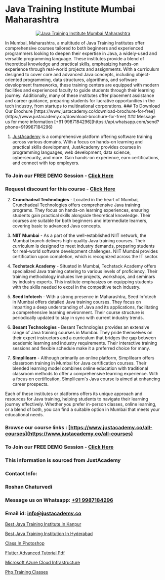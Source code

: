 # Java Training Institute Mumbai Maharashtra

<p align="center">
  <a href="https://justacademy.co/course-detail/core-java-training">
    <img src="https://justacademy.co/storage2/course_image/1677245426_course_image.webp" alt="Java Training Institute Mumbai Maharashtra">
  </a>
</p>
In Mumbai, Maharashtra, a multitude of Java Training Institutes offer comprehensive courses tailored to both beginners and experienced programmers looking to deepen their expertise in Java, a widely-used and versatile programming language. These institutes provide a blend of theoretical knowledge and practical skills, emphasizing hands-on experience through real-world projects and assignments. With a curriculum designed to cover core and advanced Java concepts, including object-oriented programming, data structures, algorithms, and software development frameworks, these training centers are equipped with modern facilities and experienced faculty to guide students through their learning journey. Additionally, many of these institutes offer placement assistance and career guidance, preparing students for lucrative opportunities in the tech industry, from startups to multinational corporations.
### To Download Our Brochure [https://www.justacademy.co/download-brochure-for-free](https://www.justacademy.co/download-brochure-for-free)
### Message us for more information [+91 9987184296](https://api.whatsapp.com/send?phone=919987184296)

1) [JustAcademy](https://justacademy.co) is a comprehensive platform offering software training across various domains. With a focus on hands-on learning and practical skills development, JustAcademy provides courses in programming languages, web development, data science, cybersecurity, and more. Gain hands-on experience, earn certifications, and connect with top employers.

### To Join our FREE DEMO Session - [Click Here](https://www.justacademy.co/register-for-course-demo/)
### Request discount for this course - [Click Here](https://justacademy.co/contact-us/)

2) **Crunchadeal Technologies** - Located in the heart of Mumbai, Crunchadeal Technologies offers comprehensive Java training programs. They focus on hands-on learning experiences, ensuring students gain practical skills alongside theoretical knowledge. Their courses are suitable for both beginners and intermediate learners, covering basic to advanced Java concepts.

3) **NIIT Mumbai** - As a part of the well-established NIIT network, the Mumbai branch delivers high-quality Java training courses. Their curriculum is designed to meet industry demands, preparing students for real-world software development challenges. NIIT Mumbai provides certification upon completion, which is recognized across the IT sector.

4) **Techstack Academy** - Situated in Mumbai, Techstack Academy offers specialized Java training catering to various levels of proficiency. Their training methodology includes live projects, workshops, and seminars by industry experts. This institute emphasizes on equipping students with the skills needed to excel in the competitive tech industry.

5) **Seed Infotech** - With a strong presence in Maharashtra, Seed Infotech in Mumbai offers detailed Java training courses. They focus on imparting a deep understanding of Java and its applications, facilitating a comprehensive learning environment. Their course structure is periodically updated to stay in sync with current industry trends.

6) **Besant Technologies** - Besant Technologies provides an extensive range of Java training courses in Mumbai. They pride themselves on their expert instructors and a curriculum that bridges the gap between academic learning and industry requirements. Their interactive training sessions and flexible schedule make it a preferred choice for many.

7) **Simplilearn** - Although primarily an online platform, Simplilearn offers classroom training in Mumbai for Java certification courses. Their blended learning model combines online education with traditional classroom methods to offer a comprehensive learning experience. With a focus on certification, Simplilearn's Java course is aimed at enhancing career prospects.

Each of these institutes or platforms offers its unique approach and resources for Java training, helping students to navigate their learning journey effectively. Whether you prefer in-person classes, online learning, or a blend of both, you can find a suitable option in Mumbai that meets your educational needs.

### Browse our course links : [https://www.justacademy.co/all-courses](https://www.justacademy.co/all-courses) 
### To Join our FREE DEMO Session - [Click Here](https://www.justacademy.co/register-for-course-demo)


### This information is sourced from JustAcademy
### Contact Info:
### Roshan Chaturvedi
### Message us on Whatsapp: [+91 9987184296](https://api.whatsapp.com/send?phone=919987184296)
### Email id: [info@justacademy.co](mailto:info@justacademy.co)
                
[Best Java Training Institute In Kanpur](https://www.linkedin.com/pulse/best-java-training-institute-kanpur-justacademy-houston-eucle?trackingId=sU618kJ79WELoUG0ceLEXw%3D%3D&lipi=urn%3Ali%3Apage%3Ad_flagship3_company_admin%3BDrK92nhdT%2BeMCX%2FTk95TlQ%3D%3D)

[Best Java Training Institution In Hyderabad](https://www.linkedin.com/pulse/best-java-training-institution-hyderabad-justacademy-bay-area-nzade?trackingId=D4%2FhxVhjBiIaZOpfWKLf1g%3D%3D&lipi=urn%3Ali%3Apage%3Ad_flagship3_company_admin%3BHcd7BaCMQFaWbBih5QcMnA%3D%3D)

[Class In Photoshop](https://medium.com/@mahi3106/class-in-photoshop-3c903133f02a)

[Flutter Advanced Tutorial Pdf](https://medium.com/@AkashSingh2052/flutter-advanced-tutorial-pdf-beb1ff21ad42)

[Microsoft Azure Cloud Infrastructure](https://justacademyin.github.io/justacademy/microsoft-azure-cloud-infrastructure)

[Php Training Classes](https://justacademyin.github.io/justacademy/php-training-classes)

